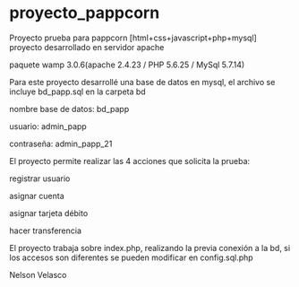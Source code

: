 # proyecto_pappcorn
Proyecto prueba para pappcorn
[html+css+javascript+php+mysql]
proyecto desarrollado en servidor apache

  paquete wamp 3.0.6(apache 2.4.23 / PHP 5.6.25 / MySql 5.7.14)
  

Para este proyecto desarrollé una base de datos en mysql, el archivo se incluye bd_papp.sql en la carpeta bd

  nombre base de datos: bd_papp
  
  usuario: admin_papp
  
  contraseña: admin_papp_21
  
El proyecto permite realizar las 4 acciones que solicita la prueba:

  registrar usuario
  
  asignar cuenta
  
  asignar tarjeta débito
  
  hacer transferencia

El proyecto trabaja sobre index.php, realizando la previa conexión a la bd, si los accesos son diferentes se pueden modificar en config.sql.php


Nelson Velasco
  
